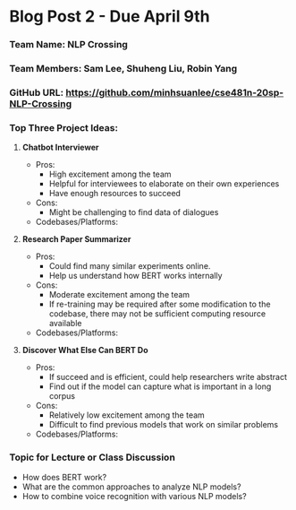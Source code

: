 # Blog Post 2 - Due April 9th

### Team Name: NLP Crossing

### Team Members: Sam Lee, Shuheng Liu, Robin Yang

### GitHub URL: https://github.com/minhsuanlee/cse481n-20sp-NLP-Crossing

### Top Three Project Ideas:

1. **Chatbot Interviewer**
    - Pros:
        - High excitement among the team
        - Helpful for interviewees to elaborate on their own experiences
        - Have enough resources to succeed
    - Cons:
        - Might be challenging to find data of dialogues
    - Codebases/Platforms:

2. **Research Paper Summarizer**
    - Pros:
        - Could find many similar experiments online.
        - Help us understand how BERT works internally
    - Cons:
        - Moderate excitement among the team
        - If re-training may be required after some modification to the codebase, there may not be sufficient computing resource available
    - Codebases/Platforms:

3. **Discover What Else Can BERT Do**
    - Pros:
        - If succeed and is efficient, could help researchers write abstract
        - Find out if the model can capture what is important in a long corpus
    - Cons:
        - Relatively low excitement among the team
        - Difficult to find previous models that work on similar problems
    - Codebases/Platforms:

### Topic for Lecture or Class Discussion
- How does BERT work?
- What are the common approaches to analyze NLP models?
- How to combine voice recognition with various NLP models? 
